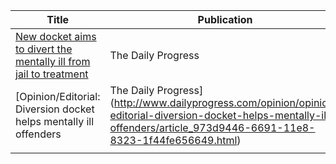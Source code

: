 | Title | Publication | Date |
|-------|-------------|------|
|[New docket aims to divert the mentally ill from jail to treatment](http://www.dailyprogress.com/news/local/new-docket-aims-to-divert-the-mentally-ill-from-jail/article_b0a6cd50-620c-11e8-9741-fb5e935dcfd0.html)|The Daily Progress|May 27, 2018|
| [Opinion/Editorial: Diversion docket helps mentally ill offenders|The Daily Progress](http://www.dailyprogress.com/opinion/opinion-editorial-diversion-docket-helps-mentally-ill-offenders/article_973d9446-6691-11e8-8323-1f44fe656649.html) |Jun 3, 2018 |
| | | |

